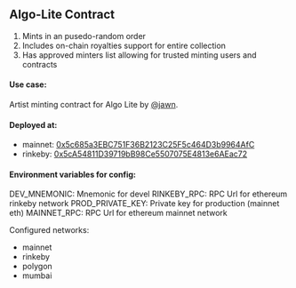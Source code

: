 ## Algo-Lite Contract

1. Mints in an pusedo-random order
2. Includes on-chain royalties support for entire collection
3. Has approved minters list allowing for trusted minting users and contracts

#### Use case:

Artist minting contract for Algo Lite by [@jawn](https://twitter.com/jawn).

#### Deployed at:

* mainnet: [0x5c685a3EBC751F36B2123C25F5c464D3b9964AfC](https://etherscan.io/address/0x5c685a3EBC751F36B2123C25F5c464D3b9964AfC)
* rinkeby: [0x5cA54811D39719bB98Ce5507075E4813e6AEac72](https://etherscan.io/address/0x5cA54811D39719bB98Ce5507075E4813e6AEac72)

#### Environment variables for config:

DEV_MNEMONIC: Mnemonic for devel
RINKEBY_RPC: RPC Url for ethereum rinkeby network
PROD_PRIVATE_KEY: Private key for production (mainnet eth)
MAINNET_RPC: RPC Url for ethereum mainnet network

Configured networks:
- mainnet
- rinkeby
- polygon
- mumbai
